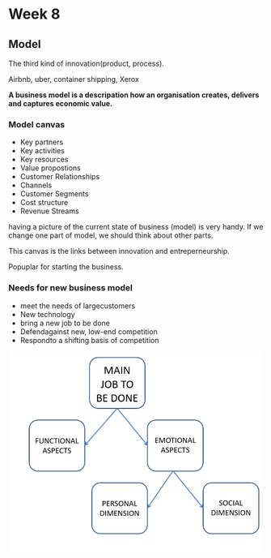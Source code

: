 # Week 8



## Model

The third kind of innovation(product, process).

Airbnb, uber, container shipping, Xerox

**A business model is a descripation how an organisation creates, delivers and captures economic value.**





### Model canvas

* Key partners
* Key activities
* Key resources
* Value propostions
* Customer Relationships
* Channels
* Customer Segments
* Cost structure
* Revenue Streams

having a picture of the current state of business (model) is very handy. If we change one part of model, we should think about other parts.

This canvas is the links between innovation and entreperneurship.

Popuplar for starting the business.





### Needs for new business model

* meet the needs of largecustomers
* New technology
* bring a new job to be done
* Defendagainst new, low-end competition
* Respondto a shifting basis of competition 

![week8_1.png](PIC/week8_1.png)